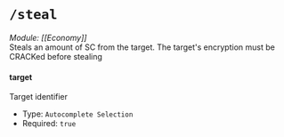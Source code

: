 # `/steal`
*Module: [[Economy]]*<br>
Steals an amount of SC from the target. The target's encryption must be CRACKed before stealing
#### target
Target identifier
- Type: `Autocomplete Selection`
- Required: `true`